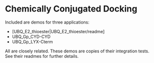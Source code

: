 Chemically Conjugated Docking
=============================

Included are demos for three applications:

* [UBQ_E2_thioester|UBQ_E2_thioester/readme]
* UBQ_Gp_CYD-CYD
* UBQ_Gp_LYX-Cterm

All are closely related.
These demos are copies of their integration tests.
See their readmes for further details.
